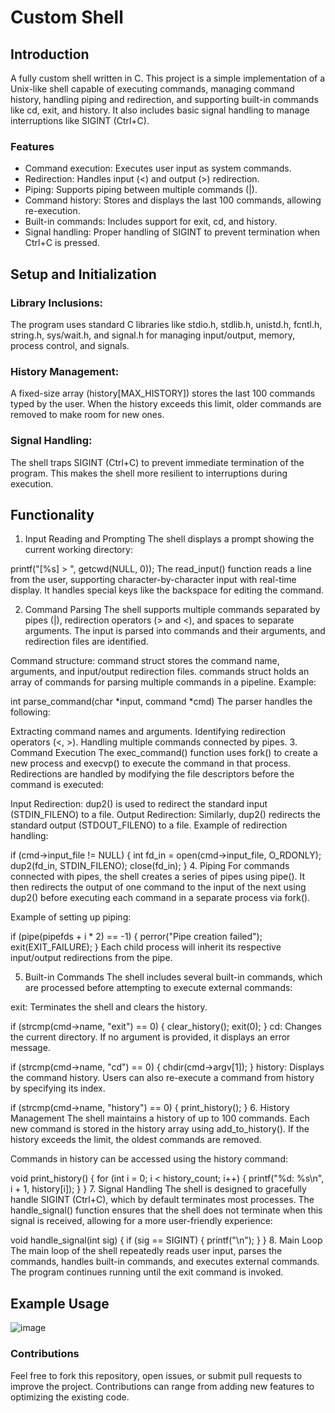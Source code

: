 # Custom Shell

## Introduction
A fully custom shell written in C. This project is a simple implementation of a Unix-like shell capable of executing commands, managing command history, handling piping and redirection, and supporting built-in commands like cd, exit, and history. It also includes basic signal handling to manage interruptions like SIGINT (Ctrl+C).

### Features
- Command execution: Executes user input as system commands.
- Redirection: Handles input (<) and output (>) redirection.
- Piping: Supports piping between multiple commands (|).
- Command history: Stores and displays the last 100 commands, allowing re-execution.
- Built-in commands: Includes support for exit, cd, and history.
- Signal handling: Proper handling of SIGINT to prevent termination when Ctrl+C is pressed.

## Setup and Initialization

### Library Inclusions:
The program uses standard C libraries like stdio.h, stdlib.h, unistd.h, fcntl.h, string.h, sys/wait.h, and signal.h for managing input/output, memory, process control, and signals.

### History Management:
A fixed-size array (history[MAX_HISTORY]) stores the last 100 commands typed by the user.
When the history exceeds this limit, older commands are removed to make room for new ones.

### Signal Handling:
The shell traps SIGINT (Ctrl+C) to prevent immediate termination of the program. This makes the shell more resilient to interruptions during execution.

## Functionality
1. Input Reading and Prompting
The shell displays a prompt showing the current working directory:

printf("[%s] > ", getcwd(NULL, 0));
The read_input() function reads a line from the user, supporting character-by-character input with real-time display. It handles special keys like the backspace for editing the command.

2. Command Parsing
The shell supports multiple commands separated by pipes (|), redirection operators (> and <), and spaces to separate arguments. The input is parsed into commands and their arguments, and redirection files are identified.

Command structure:
command struct stores the command name, arguments, and input/output redirection files.
commands struct holds an array of commands for parsing multiple commands in a pipeline.
Example:

int parse_command(char *input, command *cmd)
The parser handles the following:

Extracting command names and arguments.
Identifying redirection operators (<, >).
Handling multiple commands connected by pipes.
3. Command Execution
The exec_command() function uses fork() to create a new process and execvp() to execute the command in that process. Redirections are handled by modifying the file descriptors before the command is executed:

Input Redirection: dup2() is used to redirect the standard input (STDIN_FILENO) to a file.
Output Redirection: Similarly, dup2() redirects the standard output (STDOUT_FILENO) to a file.
Example of redirection handling:

if (cmd->input_file != NULL) {
    int fd_in = open(cmd->input_file, O_RDONLY);
    dup2(fd_in, STDIN_FILENO);
    close(fd_in);
}
4. Piping
For commands connected with pipes, the shell creates a series of pipes using pipe(). It then redirects the output of one command to the input of the next using dup2() before executing each command in a separate process via fork().

Example of setting up piping:

if (pipe(pipefds + i * 2) == -1) {
    perror("Pipe creation failed");
    exit(EXIT_FAILURE);
}
Each child process will inherit its respective input/output redirections from the pipe.

5. Built-in Commands
The shell includes several built-in commands, which are processed before attempting to execute external commands:

exit: Terminates the shell and clears the history.

if (strcmp(cmd->name, "exit") == 0) {
    clear_history();
    exit(0);
}
cd: Changes the current directory. If no argument is provided, it displays an error message.

if (strcmp(cmd->name, "cd") == 0) {
    chdir(cmd->argv[1]);
}
history: Displays the command history. Users can also re-execute a command from history by specifying its index.

if (strcmp(cmd->name, "history") == 0) {
    print_history();
}
6. History Management
The shell maintains a history of up to 100 commands. Each new command is stored in the history array using add_to_history(). If the history exceeds the limit, the oldest commands are removed.

Commands in history can be accessed using the history command:

void print_history() {
    for (int i = 0; i < history_count; i++) {
        printf("%d: %s\n", i + 1, history[i]);
    }
}
7. Signal Handling
The shell is designed to gracefully handle SIGINT (Ctrl+C), which by default terminates most processes. The handle_signal() function ensures that the shell does not terminate when this signal is received, allowing for a more user-friendly experience:

void handle_signal(int sig) {
    if (sig == SIGINT) {
        printf("\n");
    }
}
8. Main Loop
The main loop of the shell repeatedly reads user input, parses the commands, handles built-in commands, and executes external commands. The program continues running until the exit command is invoked.

## Example Usage
![image](https://github.com/user-attachments/assets/11add84c-2d55-4fd4-be76-ae6d5bf81947)


### Contributions
Feel free to fork this repository, open issues, or submit pull requests to improve the project. Contributions can range from adding new features to optimizing the existing code.
